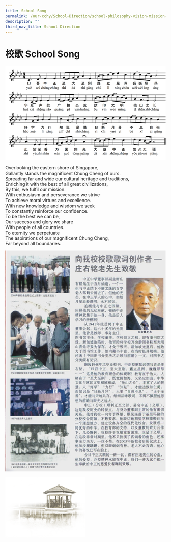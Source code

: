 ```yaml
---
title: School Song
permalink: /our-cchy/School-Direction/school-philosophy-vision-mission-n-values/school-song
description: ""
third_nav_title: School Direction
---
```

# **校歌 School Song**

![](/images/School%20Lyrics.png)

Overlooking the eastern shore of Singapore,   
Gallantly stands the magnificent Chung Cheng of ours.   
Spreading far and wide our cultural heritage and traditions,  
Enriching it with the best of all great civilizations,   
By this, we fulfil our mission.   
With enthusiasm and perseverance we strive   
To achieve moral virtues and excellence.   
With new knowledge and wisdom we seek   
To constantly reinforce our confidence.   
To be the best we can be,   
Our success and glory we share   
With people of all countries.    
To eternity we perpetuate   
The aspirations of our magnificent Chung Cheng,   
Far beyond all boundaries.

![](/images/Chuang%20Uming.jpg)

<img src="/images/pavilion.png" 
     style="width:50%">
